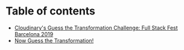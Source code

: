 # Table of contents

* [Cloudinary's Guess the Transformation Challenge: Full Stack Fest Barcelona 2019](README.md)
* [Now Guess the Transformation!](now-guess-the-transformation.md)

